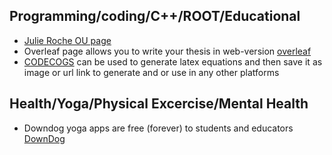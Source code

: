 ## Programming/coding/C++/ROOT/Educational
* [Julie Roche OU page](https://inpp.ohio.edu/~rochej/group_page/tips.html)
* Overleaf page allows you to write your thesis in web-version [overleaf](https://www.overleaf.com/)
* [CODECOGS](https://latex.codecogs.com/) can be used to generate latex equations and then save it as image or url link to generate and or use in any other platforms

## Health/Yoga/Physical Excercise/Mental Health
* Downdog yoga apps are free (forever) to students and educators [DownDog](https://www.downdogapp.com/)

## 
